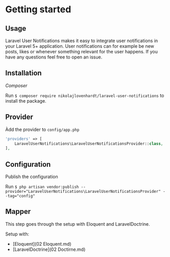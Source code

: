 # Getting started

## Usage

Laravel User Notifications makes it easy to integrate user notifications in your Laravel 5+ application.
User notifications can for example be new posts, likes or whenever something relevant for the user happens.
If you have any questions feel free to open an issue.

## Installation

*Composer*

Run `$ composer require nikolajlovenhardt/laravel-user-notifications` to install the package.

## Provider

Àdd the provider to `config/app.php`

```php
'providers' => [
    LaravelUserNotifications\LaravelUserNotificationsProvider::class,
],
```

## Configuration

Publish the configuration

Run `$ php artisan vendor:publish --provider="LaravelUserNotifications\LaravelUserNotificationsProvider" --tag="config"`

## Mapper

This step goes through the setup with Eloquent and LaravelDoctrine.

Setup with:

- [Eloquent](02 Eloquent.md)
- [LaravelDoctrine](02 Doctirne.md)